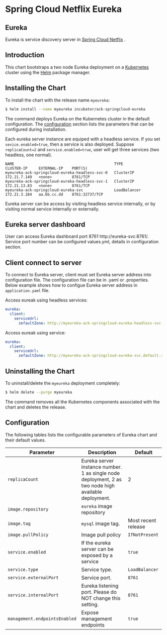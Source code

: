 # Spring Cloud Netflix Eureka


## Eureka

Eureka is service discovery server in [Spring Cloud Netflix](http://cloud.spring.io/spring-cloud-netflix/) . 

## Introduction

This chart bootstraps a two node Eureka deployment on a [Kubernetes](http://kubernetes.io) cluster using the [Helm](https://helm.sh) package manager. 

## Installing the Chart

To install the chart with the release name `myeureka`:

```bash
$ helm install --name myeureka incubator/ack-springcloud-eureka
```

The command deploys Eureka on the Kubernetes cluster in the default configuration. The [configuration](#configuration) section lists the parameters that can be configured during installation.

Each eureka server instance are equiped with a headless service. If you set `sevice.enabled=true`, then a service is also deployed. Suppose `replicaCount=2` and `service.enabled=true`, user will get three services (two headless, one normal). 



```
NAME                                             TYPE           CLUSTER-IP     EXTERNAL-IP    PORT(S)
myeureka-ack-springcloud-eureka-headless-svc-0   ClusterIP      172.21.7.149   <none>         8761/TCP
myeureka-ack-springcloud-eureka-headless-svc-1   ClusterIP      172.21.13.83   <none>         8761/TCP
myeureka-ack-springcloud-eureka-svc              LoadBalancer   172.21.3.184   aa.bb.cc.dd    8761:32737/TCP
```



Eureka server can be access by visiting headless service internally, or by visiting normal service internally or externally.



## Eureka server dashboard

User can access Eureka dashboard port 8761 http://eureka-svc:8761/.  Service port number can be configured values.yml, details in configuration section.



## Client connect to server

To connect to Eureka server, client must set Eureka server address into configuration file. The configuration file can be in .yaml or .properties. Below example shows how to configue Eureka server address in `application.yaml` file.



Access eureak using headless services:

```yaml
eureka:
  client:
    serviceUrl:
      zefaultZone: http://myeureka-ack-springcloud-eureka-headless-svc-0.default.svc.cluster.local/eureka,http://myeureka-ack-springcloud-eureka-headless-svc-1.default.svc.cluster.local/eureka
```



Access eureak using service:

```yaml
eureka:
  client:
    serviceUrl:
      zefaultZone: http://myeureka-ack-springcloud-eureka-svc.default.svc.cluster.local:8761/eureka
```





## Uninstalling the Chart

To uninstall/delete the `myeureka` deployment completely:

```bash
$ helm delete --purge myeureka
```

The command removes all the Kubernetes components associated with the chart and deletes the release.



## Configuration

The following tables lists the configurable parameters of Eureka chart and their default values.

| Parameter                            | Description                                                  | Default                                    |
| ------------------------------------ | ------------------------------------------------------------ | ------------------------------------------ |
| `replicaCount` | Eureka server instance number. 1 as single node deployment, 2 as two node high available deployment. | 2 |
| `image.repository`                     | `eureka` image repository                                                    |                                            |
| `image.tag`                           | `mysql` image tag.                                           | Most recent release                        |
| `image.pullPolicy`                    | Image pull policy                                            | `IfNotPresent`                             |
| `service.enabled`                  | If the eureka server can be exposed by a service                                | `true`                                  |
| `service.type`        | Service type. | `LoadBalancer`                          |
| `service.externalPort`  | Service port.                             | `8761`                                  |
| `service.internalPort` | Eureka listening port. Please do NOT change this setting. | `8761`                                  |
| `management.endpointsEnabled` | Expose management endpoints | `true` |

